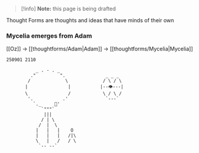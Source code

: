 > [!info] **Note:** this page is being drafted

Thought Forms are thoughts and ideas that have minds of their own

### Mycelia emerges from Adam
[[Oz]] -> [[thoughtforms/Adam|Adam]] -> [[thoughtforms/Mycelia|Mycelia]]

```
250901 2110

           _ . - . _   
         ."         ".               _ _ _
        /             \             / \ / \
       |               |           |--👁️---|
       \               /            \ / \ /
        '.           .'              `---`
          `._     🍎'
             `"""`
              |||
             / | \
            /  |  \
           |   |   |    O
           |   |   |   /|\
           \   |   /   / \
            `-- --`
```